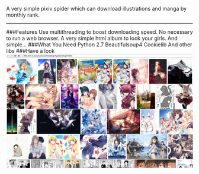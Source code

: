 A very simple pixiv spider which can download illustrations and manga by monthly rank.
***
###Features
Use multithreading to boost downloading speed.
No necessary to run a web browser.
A very simple html album to look your girls.
And simple...
###What You Need
Python 2.7
Beautifulsoup4
Cookielib
And other libs
###Have a look
![](readmeImg/01.jpg)